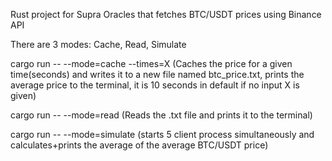 Rust project for Supra Oracles that fetches BTC/USDT prices using Binance API

There are 3 modes: Cache, Read, Simulate

cargo run -- --mode=cache --times=X (Caches the price for a given time(seconds) and writes it to a new file named btc_price.txt, prints the average price to the terminal, it is 10 seconds in default if no input X is given)

cargo run -- --mode=read (Reads the .txt file and prints it to the terminal)

cargo run -- --mode=simulate (starts 5 client process simultaneously and calculates+prints the average of the average BTC/USDT price)

